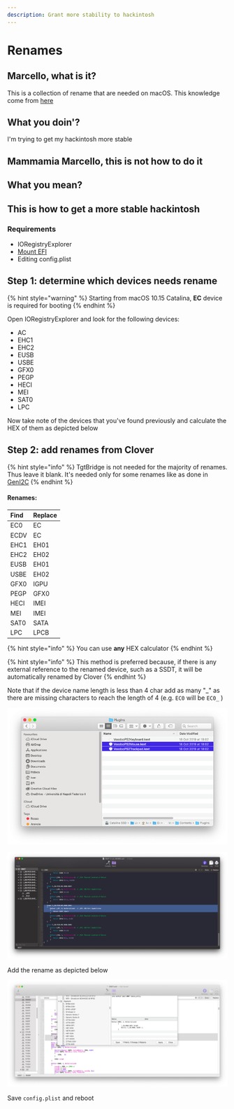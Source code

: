 ```yaml
---
description: Grant more stability to hackintosh
---
```


# Renames

## Marcello, what is it?

This is a collection of rename that are needed on macOS. This knowledge come from [here](https://applelife.ru/threads/dampy-originalnyx-makov.2943712/)

## What you doin'?

I'm trying to get my hackintosh more stable

## Mammamia Marcello, this is not how to do it

## What you mean?

## This is how to get a more stable hackintosh

### Requirements

* IORegistryExplorer
* [Mount EFI](../../bootloaders/mount-efi.md)
* Editing config.plist

## Step 1: determine which devices needs rename

{% hint style="warning" %}
Starting from macOS 10.15 Catalina, **EC** device is required for booting
{% endhint %}

Open IORegistryExplorer and look for the following devices:

* AC
* EHC1
* EHC2
* EUSB
* USBE
* GFX0
* PEGP
* HECI
* MEI
* SAT0
* LPC

Now take note of the devices that you've found previously and calculate the HEX of them as depicted below

## Step 2: add renames from Clover

{% hint style="info" %}
TgtBridge is not needed for the majority of renames. Thus leave it blank. It's needed only for some renames like as done in [GenI2C](../../tools/geni2c.md)
{% endhint %}

#### Renames:

| Find | Replace |
| :--- | :--- |
| EC0 | EC |
| ECDV | EC |
| EHC1 | EH01 |
| EHC2 | EH02 |
| EUSB | EH01 |
| USBE | EH02 |
| GFX0 | IGPU |
| PEGP | GFX0 |
| HECI | IMEI |
| MEI | IMEI |
| SAT0 | SATA |
| LPC | LPCB |

{% hint style="info" %}
You can use **any** HEX calculator
{% endhint %}

{% hint style="info" %}
This method is preferred because, if there is any external reference to the renamed device, such as a SSDT,  it will be automatically renamed by Clover
{% endhint %}

Note that if the device name length is less than 4 char add as many "\_" as there are missing characters to reach the length of 4 \(e.g. `EC0` will be `EC0_` \)

![4543305f is EC0\_ in HEX](../../.gitbook/assets/image%20%2883%29.png)

![45435f5f is EC\_\_ in HEX](../../.gitbook/assets/image%20%2824%29.png)

Add the rename as depicted below

![](../../.gitbook/assets/image%20%2874%29.png)

Save `config.plist` and reboot




